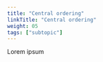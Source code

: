 ```yaml
---
title: "Central ordering"
linkTitle: "Central ordering"
weight: 05
tags: ["subtopic"]
---
```


Lorem ipsum
